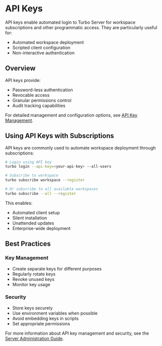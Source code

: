 # API Keys

API keys enable automated login to Turbo Server for workspace subscriptions and other programmatic access. They are particularly useful for:
- Automated workspace deployment
- Scripted client configuration
- Non-interactive authentication

## Overview

API keys provide:
- Password-less authentication
- Revocable access
- Granular permissions control
- Audit tracking capabilities

For detailed management and configuration options, see [API Key Management](/server/administration/users.md#api-keys).

## Using API Keys with Subscriptions

API keys are commonly used to automate workspace deployment through subscriptions:

```bash
# Login using API key
turbo login --api-key=<your-api-key> --all-users

# Subscribe to workspace
turbo subscribe workspace --register

# Or subscribe to all available workspaces
turbo subscribe --all --register
```

This enables:
- Automated client setup
- Silent installation
- Unattended updates
- Enterprise-wide deployment

## Best Practices

### Key Management
- Create separate keys for different purposes
- Regularly rotate keys
- Revoke unused keys
- Monitor key usage

### Security
- Store keys securely
- Use environment variables when possible
- Avoid embedding keys in scripts
- Set appropriate permissions

For more information about API key management and security, see the [Server Administration Guide](/server/administration/index.md).
